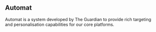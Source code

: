 ## Automat

Automat is a system developed by The Guardian to provide rich targeting and
personalisation capabilities for our core platforms.
